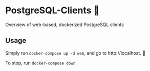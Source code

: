 # PostgreSQL-Clients :elephant:
Overview of web-based, dockerized PostgreSQL clients

## Usage
Simply run `docker-compose up -d web`, and go to http://localhost. :whale:

To stop, run `docker-compose down`.

